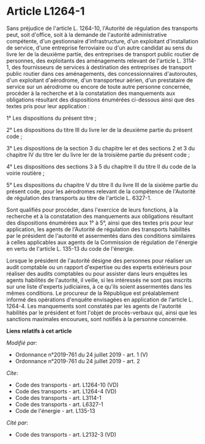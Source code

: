 # Article L1264-1

Sans préjudice de l'article L. 1264-10, l'Autorité de régulation des transports peut, soit d'office, soit à la demande de
l'autorité administrative compétente, d'un gestionnaire d'infrastructure, d'un exploitant d'installation de service, d'une
entreprise ferroviaire ou d'un autre candidat au sens du livre Ier de la deuxième partie, des entreprises de transport public
routier de personnes, des exploitants des aménagements relevant de l'article L. 3114-1, des fournisseurs de services à
destination des entreprises de transport public routier dans ces aménagements, des concessionnaires d'autoroutes, d'un
exploitant d'aérodrome, d'un transporteur aérien, d'un prestataire de service sur un aérodrome ou encore de toute autre
personne concernée, procéder à la recherche et à la constatation des manquements aux obligations résultant des dispositions
énumérées ci-dessous ainsi que des textes pris pour leur application :

1° Les dispositions du présent titre ;

2° Les dispositions du titre III du livre Ier de la deuxième partie du présent code ;

3° Les dispositions de la section 3 du chapitre Ier et des sections 2 et 3 du chapitre IV du titre Ier du livre Ier de la
troisième partie du présent code ;

4° Les dispositions des sections 3 à 5 du chapitre II du titre II du code de la voirie routière ;

5° Les dispositions du chapitre V du titre II du livre III de la sixième partie du présent code, pour les aérodromes relevant
de la compétence de l'Autorité de régulation des transports au titre de l'article L. 6327-1.

Sont qualifiés pour procéder, dans l'exercice de leurs fonctions, à la recherche et à la constatation des manquements aux
obligations résultant des dispositions énumérées aux 1° à 5°, ainsi que des textes pris pour leur application, les agents de
l'Autorité de régulation des transports habilités par le président de l'autorité et assermentés dans des conditions
similaires à celles applicables aux agents de la Commission de régulation de l'énergie en vertu de l'article L. 135-13 du
code de l'énergie.

Lorsque le président de l'autorité désigne des personnes pour réaliser un audit comptable ou un rapport d'expertise ou des
experts extérieurs pour réaliser des audits comptables ou pour assister dans leurs enquêtes les agents habilités de
l'autorité, il veille, si les intéressés ne sont pas inscrits sur une liste d'experts judiciaires, à ce qu'ils soient
assermentés dans les mêmes conditions. Le procureur de la République est préalablement informé des opérations d'enquête
envisagées en application de l'article L. 1264-4. Les manquements sont constatés par les agents de l'autorité habilités par
le président et font l'objet de procès-verbaux qui, ainsi que les sanctions maximales encourues, sont notifiés à la personne
concernée.

**Liens relatifs à cet article**

_Modifié par_:

  - Ordonnance n°2019-761 du 24 juillet 2019 - art. 1 (V)
  - Ordonnance n°2019-761 du 24 juillet 2019 - art. 2

_Cite_:

  - Code des transports - art. L1264-10 (VD)
  - Code des transports - art. L1264-4 (VD)
  - Code des transports - art. L3114-1
  - Code des transports - art. L6327-1
  - Code de l'énergie - art. L135-13

_Cité par_:

  - Code des transports - art. L2132-3 (VD)
